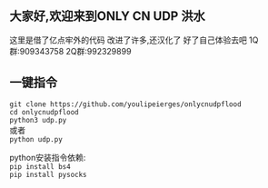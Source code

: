 大家好,欢迎来到ONLY CN UDP 洪水
--------
这里是借了亿点牢外的代码
改进了许多,还汉化了
好了自己体验去吧
1Q群:909343758
2Q群:992329899

一键指令
------
`git clone https://github.com/youlipeierges/onlycnudpflood`  
`cd onlycnudpflood`  
`python3 udp.py`  
或者  
`python udp.py`  

python安装指令依赖:  
`pip install bs4`  
`pip install pysocks`  
